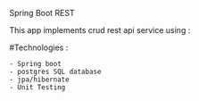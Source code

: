 Spring Boot REST

This app implements crud rest api service using :

#Technologies :

    - Spring boot
    - postgres SQL database
    - jpa/hibernate
    - Unit Testing

  



